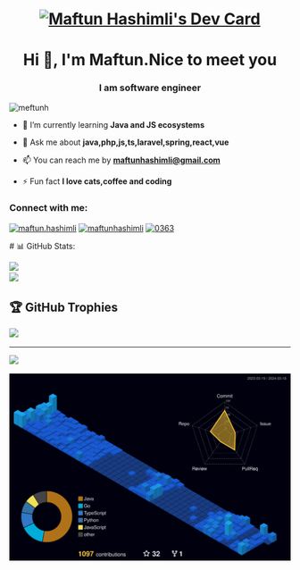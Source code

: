 <h1 align="center"><a href="https://app.daily.dev/meftun"><img src="https://api.daily.dev/devcards/v2/0eZHkUA6b.png?type=wide&r=ktq" width="652" alt="Maftun Hashimli's Dev Card"/></a></h1>

<h1 align="center">Hi 👋, I'm Maftun.Nice to meet you</h1>
<h3 align="center">I am software engineer</h3>

<p align="left"> <img src="https://komarev.com/ghpvc/?username=meftunh&label=Profile%20views&color=0e75b6&style=plastic" alt="meftunh" /> </p>


- 🌱 I’m currently learning **Java and JS ecosystems**

- 💬 Ask me about **java,php,js,ts,laravel,spring,react,vue**

- 📫 You can reach me by **maftunhashimli@gmail.com**

- ⚡ Fun fact **I love cats,coffee and coding**

<h3 align="left">Connect with me:</h3>
<p align="left">
<a href="https://medium.com/@maftun.hashimli" target="blank"><img align="center" src="https://raw.githubusercontent.com/rahuldkjain/github-profile-readme-generator/master/src/images/icons/Social/medium.svg" alt="maftun.hashimli" height="30" width="40" /></a>
<a href="https://linkedin.com/in/maftunhashimli" target="blank"><img align="center" src="https://raw.githubusercontent.com/rahuldkjain/github-profile-readme-generator/master/src/images/icons/Social/linked-in-alt.svg" alt="maftunhashimli" height="30" width="40" /></a>
<a href="https://discord.com/users/cld#2403" target="blank"><img align="center" src="https://raw.githubusercontent.com/rahuldkjain/github-profile-readme-generator/master/src/images/icons/Social/discord.svg" alt="0363" height="30" width="40" /></a>
</p>
# 📊 GitHub Stats:

![](https://github-readme-stats.vercel.app/api?username=meftunh&theme=tokyonight&hide_border=false&include_all_commits=true&count_private=true)<br/>
![](https://github-readme-streak-stats.herokuapp.com/?user=meftunh&theme=tokyonight&hide_border=false)<br/>

## 🏆 GitHub Trophies
![](https://github-profile-trophy.vercel.app/?username=meftunh&theme=onedark&no-frame=false&no-bg=true&margin-w=4)

---
[![](https://visitcount.itsvg.in/api?id=meftunh&icon=2&color=1)](https://visitcount.itsvg.in)


![](./profile-3d-contrib/profile-night-view.svg)
